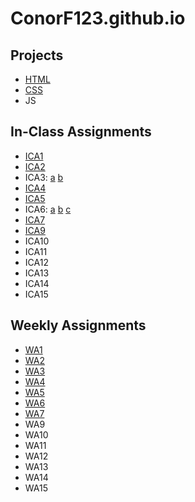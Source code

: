 # ConorF123.github.io

## Projects

- [HTML](https://conorf123.github.io/html-midterm/page5.html)
- [CSS](https://conorf123.github.io/index.html)
- JS

## In-Class Assignments

- [ICA1](https://docs.google.com/document/d/1NQcDyaAD1vGnEjOLK54Jti9axfCbXvXzLClDNTOjqTU/edit?usp=share_link)
- [ICA2](https://docs.google.com/document/d/1op4ATXS8DLpWqxc52oY5_Sv8aQn_jDBmfC01NDNFvIQ/edit?usp=share_link)
- ICA3: [a](https://conorf123.github.io/ica/ICA3a.html) [b](https://conorf123.github.io/ica/ICA3b.html)
- [ICA4](https://conorf123.github.io/ica/ICA4.html)
- [ICA5](https://conorf123.github.io/ica/ICA5/ICA5.html)
- ICA6: [a](https://conorf123.github.io/ica/ICA6/ica6-part1.html) [b](https://conorf123.github.io/ica/ICA6/ica6-part2.html) [c](https://conorf123.github.io/ica/ICA6/ica6-part3.html)
- [ICA7](https://conorf123.github.io/ica/ICA7.html)
- [ICA9](https://conorf123.github.io/ica/ICA9.html)
- ICA10
- ICA11
- ICA12
- ICA13
- ICA14
- ICA15

## Weekly Assignments

- [WA1](https://conorf123.github.io/wa/WA1.html)
- [WA2](https://conorf123.github.io/wa/WA2.html)
- [WA3](https://conorf123.github.io/wa/WA3.html)
- [WA4](https://conorf123.github.io/wa/WA4.html)
- [WA5](https://conorf123.github.io/wa/WA5.html)
- [WA6](https://conorf123.github.io/wa/WA6/index.html)
- [WA7](https://conorf123.github.io/wa/WA7.html)
- WA9
- WA10
- WA11
- WA12
- WA13
- WA14
- WA15
